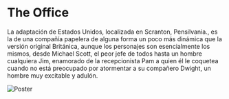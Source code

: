 #   The Office

La adaptación de Estados Unidos, localizada en Scranton, Pensilvania., es la de una compañía papelera de alguna forma un poco más dinámica que la versión original Británica, aunque los personajes son esencialmente los mismos, desde Michael Scott, el peor jefe de todos hasta un hombre cualquiera Jim, enamorado de la recepcionista Pam a quien él le coquetea cuando no está preocupado por atormentar a su compañero Dwight, un hombre muy excitable y adulón.

![Poster](https://es.web.img3.acsta.net/pictures/14/02/04/13/20/128334.jpg)
